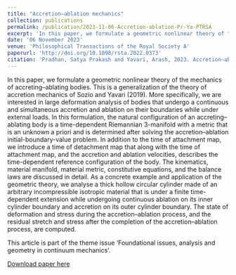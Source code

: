 ```yaml
---
title: "Accretion–ablation mechanics"
collection: publications
permalink: /publication/2023-11-06-Accretion-ablation-Pr-Ya-PTRSA
excerpt: 'In this paper, we formulate a geometric nonlinear theory of the mechanics of accreting–ablating bodies. As a concrete example and application of the geometric theory, we analyse a thick hollow circular cylinder made of an arbitrary incompressible isotropic material that is under a finite time-dependent extension while undergoing continuous ablation on its inner cylinder boundary and accretion on its outer cylinder boundary. [PDF](https://arxiv.org/pdf/2307.00159.pdf)'
date: '06 November 2023'
venue: 'Philosophical Transactions of the Royal Society A'
paperurl: 'http://doi.org/10.1098/rsta.2022.0373'
citation: 'Pradhan, Satya Prakash and Yavari, Arash, 2023. Accretion–ablation mechanics. <i>Phil. Trans. R. Soc. A.</i> 381: 20220373. 20220373.'
---
```

In this paper, we formulate a geometric nonlinear theory of the mechanics of accreting–ablating bodies. This is a generalization of the theory of accretion mechanics of Sozio and Yavari (2019). More specifically, we are interested in large deformation analysis of bodies that undergo a continuous and simultaneous accretion and ablation on their boundaries while under external loads. In this formulation, the natural configuration of an accreting–ablating body is a time-dependent Riemannian 3-manifold with a metric that is an unknown a priori and is determined after solving the accretion–ablation initial-boundary-value problem. In addition to the time of attachment map, we introduce a time of detachment map that along with the time of attachment map, and the accretion and ablation velocities, describes the time-dependent reference configuration of the body. The kinematics, material manifold, material metric, constitutive equations, and the balance laws are discussed in detail. As a concrete example and application of the geometric theory, we analyse a thick hollow circular cylinder made of an arbitrary incompressible isotropic material that is under a finite time-dependent extension while undergoing continuous ablation on its inner cylinder boundary and accretion on its outer cylinder boundary. The state of deformation and stress during the accretion–ablation process, and the residual stretch and stress after the completion of the accretion–ablation process, are computed.

This article is part of the theme issue ‘Foundational issues, analysis and geometry in continuum mechanics’.

[Download paper here](https://arxiv.org/pdf/2307.00159.pdf)

